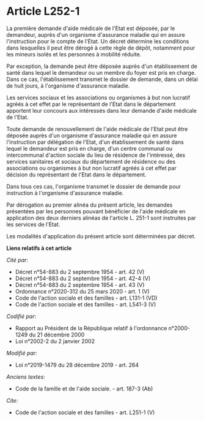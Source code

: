 # Article L252-1

La première demande d'aide médicale de l'Etat est déposée, par le demandeur, auprès d'un organisme d'assurance maladie qui en
assure l'instruction pour le compte de l'Etat. Un décret détermine les conditions dans lesquelles il peut être dérogé à cette
règle de dépôt, notamment pour les mineurs isolés et les personnes à mobilité réduite.

Par exception, la demande peut être déposée auprès d'un établissement de santé dans lequel le demandeur ou un membre du foyer
est pris en charge. Dans ce cas, l'établissement transmet le dossier de demande, dans un délai de huit jours, à l'organisme
d'assurance maladie.

Les services sociaux et les associations ou organismes à but non lucratif agréés à cet effet par le représentant de l'Etat
dans le département apportent leur concours aux intéressés dans leur demande d'aide médicale de l'Etat.

Toute demande de renouvellement de l'aide médicale de l'Etat peut être déposée auprès d'un organisme d'assurance maladie qui
en assure l'instruction par délégation de l'Etat, d'un établissement de santé dans lequel le demandeur est pris en charge,
d'un centre communal ou intercommunal d'action sociale du lieu de résidence de l'intéressé, des services sanitaires et
sociaux du département de résidence ou des associations ou organismes à but non lucratif agréés à cet effet par décision du
représentant de l'Etat dans le département.

Dans tous ces cas, l'organisme transmet le dossier de demande pour instruction à l'organisme d'assurance maladie.

Par dérogation au premier alinéa du présent article, les demandes présentées par les personnes pouvant bénéficier de l'aide
médicale en application des deux derniers alinéas de l'article L. 251-1 sont instruites par les services de l'Etat.

Les modalités d'application du présent article sont déterminées par décret.

**Liens relatifs à cet article**

_Cité par_:

  - Décret n°54-883 du 2 septembre 1954 - art. 42 (V)
  - Décret n°54-883 du 2 septembre 1954 - art. 42-4 (V)
  - Décret n°54-883 du 2 septembre 1954 - art. 43 (V)
  - Ordonnance n°2020-312 du 25 mars 2020 - art. 1 (V)
  - Code de l'action sociale et des familles - art. L131-1 (VD)
  - Code de l'action sociale et des familles - art. L541-3 (V)

_Codifié par_:

  - Rapport au Président de la République relatif à l'ordonnance n°2000-1249 du 21 décembre 2000
  - Loi n°2002-2 du 2 janvier 2002

_Modifié par_:

  - Loi n°2019-1479 du 28 décembre 2019 - art. 264

_Anciens textes_:

  - Code de la famille et de l'aide sociale. - art. 187-3 (Ab)

_Cite_:

  - Code de l'action sociale et des familles - art. L251-1 (V)
